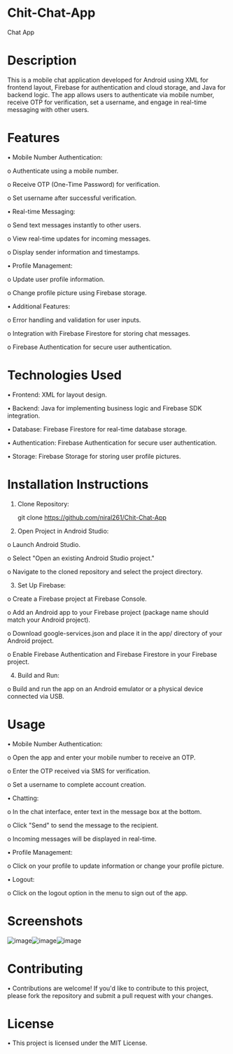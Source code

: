 # Chit-Chat-App
Chat App

# Description

This is a mobile chat application developed for Android using XML for frontend layout, Firebase for authentication and cloud storage, and Java for backend logic. The app allows users to authenticate via mobile number, receive OTP for verification, set a username, and engage in real-time messaging with other users.

# Features

•	Mobile Number Authentication:

  o	Authenticate using a mobile number.

  o	Receive OTP (One-Time Password) for verification.

  o	Set username after successful verification.

•	Real-time Messaging:

  o	Send text messages instantly to other users.

  o	View real-time updates for incoming messages.

  o	Display sender information and timestamps.

•	Profile Management:

  o	Update user profile information.
    
  o	Change profile picture using Firebase storage.

•	Additional Features:

  o	Error handling and validation for user inputs.
    
  o	Integration with Firebase Firestore for storing chat messages.
    
  o	Firebase Authentication for secure user authentication.


# Technologies Used

•	Frontend: XML for layout design.

•	Backend: Java for implementing business logic and Firebase SDK integration.

•	Database: Firebase Firestore for real-time database storage.

•	Authentication: Firebase Authentication for secure user authentication.

•	Storage: Firebase Storage for storing user profile pictures.


# Installation Instructions

1.	Clone Repository:

    git clone https://github.com/niral261/Chit-Chat-App

2.	Open Project in Android Studio:

  o	Launch Android Studio.
    
  o	Select "Open an existing Android Studio project."
    
  o	Navigate to the cloned repository and select the project directory.

3.	Set Up Firebase:

  o	Create a Firebase project at Firebase Console.
    
  o	Add an Android app to your Firebase project (package name should match your Android project).
    
  o	Download google-services.json and place it in the app/ directory of your Android project.
    
  o	Enable Firebase Authentication and Firebase Firestore in your Firebase project.

4.	Build and Run:

  o	Build and run the app on an Android emulator or a physical device connected via USB.


# Usage

•	Mobile Number Authentication:

  o	Open the app and enter your mobile number to receive an OTP.
    
  o	Enter the OTP received via SMS for verification.
    
  o	Set a username to complete account creation.

•	Chatting:

  o	In the chat interface, enter text in the message box at the bottom.
    
  o	Click "Send" to send the message to the recipient.
    
  o	Incoming messages will be displayed in real-time.

•	Profile Management:

  o	Click on your profile to update information or change your profile picture.

•	Logout:

  o	Click on the logout option in the menu to sign out of the app.


# Screenshots
![image](https://github.com/niral261/Chit-Chat-App/assets/102373223/98f351cf-6a68-4d63-9193-faf24118b83f)![image](https://github.com/niral261/Chit-Chat-App/assets/102373223/db4fc0f5-177d-4de3-8865-7ce1b4f94d4e)![image](https://github.com/niral261/Chit-Chat-App/assets/102373223/bf5677c5-e28f-4761-b68d-d40ab007875c)


# Contributing

•	Contributions are welcome! If you'd like to contribute to this project, please fork the repository and submit a pull request with your changes.


# License

•	This project is licensed under the MIT License.

